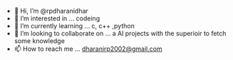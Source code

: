 - 👋 Hi, I’m @rpdharanidhar
- 👀 I’m interested in ... codeing
- 🌱 I’m currently learning ... c, c++ ,python
- 💞️ I’m looking to collaborate on ... a AI projects with the superioir to fetch some knowledge
- 📫 How to reach me ... dharanirp2002@gmail.com

<!---
rpdharanidhar/rpdharanidhar is a ✨ special ✨ repository because its `README.md` (this file) appears on your GitHub profile.
You can click the Preview link to take a look at your changes.
--->
